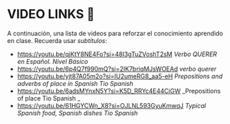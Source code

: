 # VIDEO LINKS 🎥

A continuación, una lista de videos para reforzar el conocimiento aprendido en clase.
Recuerda usar _subtítulos_:

-  https://youtu.be/qjKtY8NE4Fo?si=48I3gTuZVoshT2sM _Verbo QUERER en Español. Nivel Básico_
-  https://youtu.be/6p4Q7f990mQ?si=2IK7briqMJsWOEAd _verbo querer_
-  https://youtu.be/yjt87A05m2o?si=IU2umeRG8_aa5-eH _Prepositions and adverbs of place in Spanish Tio Spanish_
-  https://youtu.be/6adsMYnxN5Y?si=K5D_RRYc4E44CiGW _Prepositions of place Tio Spanish _
-  https://youtu.be/61HGYCWn_X8?si=OJLNL593GyuKmwqJ _Typical Spanish food, Spanish dishes Tio Spanish_
